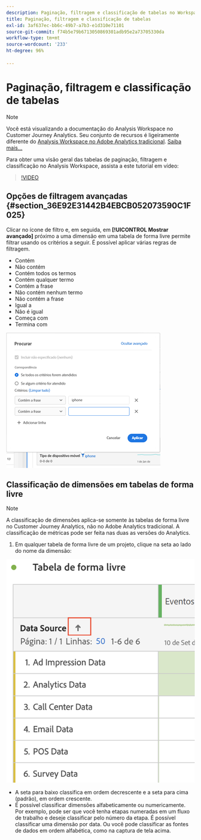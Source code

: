 ```yaml
---
description: Paginação, filtragem e classificação de tabelas no Workspace
title: Paginação, filtragem e classificação de tabelas
exl-id: 3af637ec-bb6c-49b7-a7b3-e1d310e71101
source-git-commit: f74b5e79b6713050869301adb95e2a73705330da
workflow-type: tm+mt
source-wordcount: '233'
ht-degree: 96%

---
```


# Paginação, filtragem e classificação de tabelas

>[!NOTE]
>
>Você está visualizando a documentação do Analysis Workspace no Customer Journey Analytics. Seu conjunto de recursos é ligeiramente diferente do [Analysis Workspace no Adobe Analytics tradicional](https://experienceleague.adobe.com/docs/analytics/analyze/analysis-workspace/home.html). [Saiba mais...](/help/getting-started/cja-aa.md)

Para obter uma visão geral das tabelas de paginação, filtragem e classificação no Analysis Workspace, assista a este tutorial em vídeo:

>[!VIDEO](https://video.tv.adobe.com/v/23968)

## Opções de filtragem avançadas {#section_36E92E31442B4EBCB052073590C1F025}

Clicar no ícone de filtro e, em seguida, em **[!UICONTROL Mostrar avançado]** próximo a uma dimensão em uma tabela de forma livre permite filtrar usando os critérios a seguir. É possível aplicar várias regras de filtragem.

* Contém
* Não contém
* Contém todos os termos
* Contém qualquer termo
* Contém a frase
* Não contém nenhum termo
* Não contém a frase
* Igual a
* Não é igual
* Começa com
* Termina com

![](assets/advanced-filter.png)

## Classificação de dimensões em tabelas de forma livre

>[!NOTE]
>
>A classificação de dimensões aplica-se somente às tabelas de forma livre no Customer Journey Analytics, não no Adobe Analytics tradicional. A classificação de métricas pode ser feita nas duas as versões do Analytics.

1. Em qualquer tabela de forma livre de um projeto, clique na seta ao lado do nome da dimensão:

![](assets/sort-dimensions.png)

* A seta para baixo classifica em ordem decrescente e a seta para cima (padrão), em ordem crescente.
* É possível classificar dimensões alfabeticamente ou numericamente. Por exemplo, pode ser que você tenha etapas numeradas em um fluxo de trabalho e deseje classificar pelo número da etapa. É possível classificar uma dimensão por data. Ou você pode classificar as fontes de dados em ordem alfabética, como na captura de tela acima.
